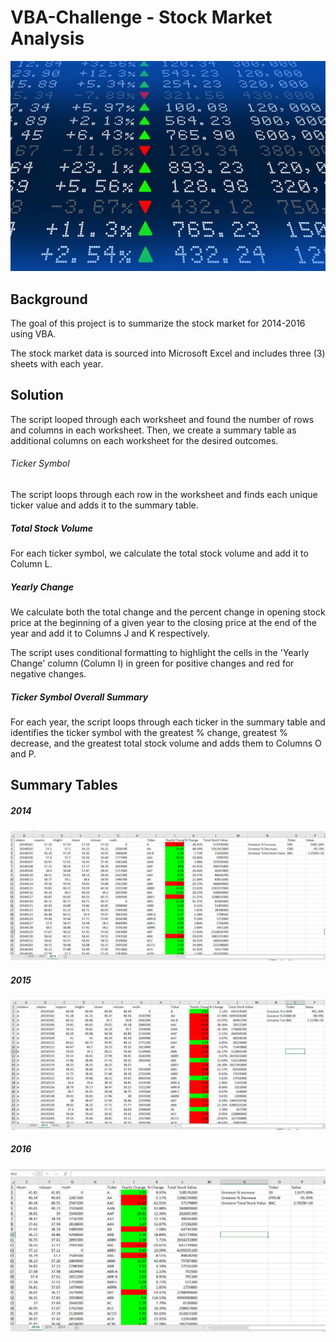 # VBA-Challenge - Stock Market Analysis

![Stock_Market](Images/stockmarket.jpg)

## Background

The goal of this project is to summarize the stock market for 2014-2016 using VBA.

The stock market data is sourced into Microsoft Excel and includes three (3) sheets with each year.

## Solution

The script looped through each worksheet and found the number of rows and columns in each worksheet.  Then, we create a summary table as additional columns on each worksheet for the desired outcomes.

###### Ticker Symbol

The script loops through each row in the worksheet and finds each unique ticker value and adds it to the summary table.
	
##### Total Stock Volume

For each ticker symbol, we calculate the total stock volume and add it to Column L.

##### Yearly Change

We calculate both the total change and the percent change in opening stock price at the beginning of a given year to the closing price at the end of the year and add it to Columns J and K respectively.

The script uses conditional formatting to highlight the cells in the 'Yearly Change' column (Column I) in green for positive changes and red for negative changes.

##### Ticker Symbol Overall Summary

For each year, the script loops through each ticker in the summary table and identifies the ticker symbol with the greatest % change, greatest % decrease, and the greatest total stock volume and adds them to Columns O and P.


## Summary Tables

##### 2014

![2014 Stock Summary Tables](Images/Year_2014.png)

##### 2015

![2015 Stock Summary Tables](Images/Year_2015.png)

##### 2016

![2016 Stock Summary Tables](Images/Year_2016.png)






	
	

